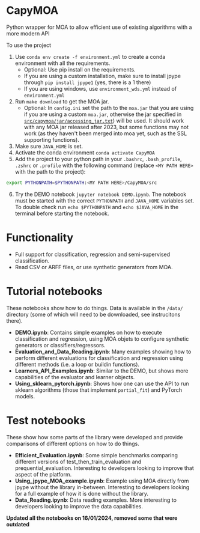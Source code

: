 # CapyMOA
Python wrapper for MOA to allow efficient use of existing algorithms with a more modern API

To use the project
1. Use ```conda env create -f environment.yml``` to create a conda environment with all the requirements. 
	* Optional: Use pip install on the requirements. 
	* If you are using a custom installation, make sure to install jpype through ```pip install jpype1``` (yes, there is a 1 there)
 	* If you are using windows, use ```environment_wds.yml``` instead of ```environment.yml```
2. Run ```make download``` to get the MOA jar.
   	* Optional: In ```config.ini``` set the path to the ```moa.jar``` that you are using if you are using a custom ```moa.jar```, otherwise the jar specified in [```src/capymoa/jar/accessing_jar.txt```](src/capymoa/jar/accessing_jar.txt)) will be used. It should work with any MOA jar released after 2023, but some functions may not work (as they haven't been merged into moa yet, such as the SSL supporting functions). 
3. Make sure `JAVA_HOME` is set. 
4. Activate the conda environment ```conda activate CapyMOA```
5. Add the project to your python path in your ```.bashrc```, 
   ```.bash_profile```, ```.zshrc``` or ```.profile``` with the following command (replace ```<MY PATH HERE>``` with the path to the project):
```sh
export PYTHONPATH=$PYTHONPATH:<MY PATH HERE>/CapyMOA/src
```
6. Try the DEMO notebook ```jupyter notebook DEMO.ipynb```. The notebook must be
   started with the correct ```PYTHONPATH``` and ```JAVA_HOME``` variables set.
   To double check run ```echo $PYTHONPATH``` and ```echo $JAVA_HOME``` in the
   terminal before starting the notebook.


# Functionality
* Full support for classification, regression and semi-supervised classification. 
* Read CSV or ARFF files, or use synthetic generators from MOA.

# Tutorial notebooks
These notebooks show how to do things. Data is available in the ```/data/``` directory (some of which will need to be downloaded, see instrucitons there). 

* **DEMO.ipynb**: Contains simple examples on how to execute classification and regression, using MOA objets to configure synthetic generators or classifiers/regressors. 
* **Evaluation_and_Data_Reading.ipynb**: Many examples showing how to perform different evaluations for classification and regression using different methods (i.e. a loop or buildin functions). 
* **Learners_API_Examples.ipynb**: Similar to the DEMO, but shows more capabilities of the evaluator and learner objects.
* **Using_sklearn_pytorch.ipynb**: Shows how one can use the API to run sklearn algorithms (those that implement ```partial_fit```) and PyTorch models. 

# Test notebooks
These show how some parts of the library were developed and provide comparisons of different options on how to do things. 

* **Efficient_Evaluation.ipynb**: Some simple benchmarks comparing different versions of test_then_train_evaluation and prequential_evaluation. Interesting to developers looking to improve that aspect of the platform. 
* **Using_jpype_MOA_example.ipynb**: Example using MOA directly from jpype without the library in-between. Interesting to developers looking for a full example of how it is done without the library. 
* **Data_Reading.ipynb**: Data reading examples. More interesting to developers looking to improve the data capabilities. 

**Updated all the notebooks on 16/01/2024, removed some that were outdated**
